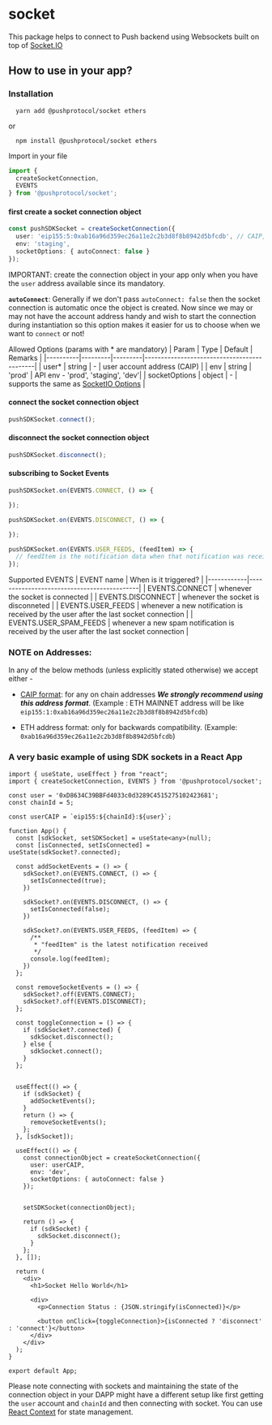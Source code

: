 # socket

This package helps to connect to Push backend using Websockets built on top of [Socket.IO](https://socket.io/docs/v4/client-api/)

## How to use in your app?


### Installation
```
  yarn add @pushprotocol/socket ethers
```
  or
```
  npm install @pushprotocol/socket ethers 
```
Import in your file
```typescript
import {
  createSocketConnection,
  EVENTS
} from '@pushprotocol/socket';
```

#### **first create a socket connection object**
```typescript
const pushSDKSocket = createSocketConnection({
  user: 'eip155:5:0xab16a96d359ec26a11e2c2b3d8f8b8942d5bfcdb', // CAIP, see below
  env: 'staging',
  socketOptions: { autoConnect: false }
});
```
IMPORTANT: create the connection object in your app only when you have the `user` address available since its mandatory.

**`autoConnect`**: Generally if we don't pass `autoConnect: false` then the socket connection is automatic once the object is created. Now since we may or may not have the account address handy and wish to start the connection during instantiation so this option makes it easier for us to choose when we want to `connect` or not!

Allowed Options (params with * are mandatory)
| Param    | Type    | Default | Remarks                                    |
|----------|---------|---------|--------------------------------------------|
| user*    | string  | -       | user account address (CAIP)                |
| env  | string  | 'prod'      | API env - 'prod', 'staging', 'dev'|
| socketOptions      | object  | -      | supports the same as [SocketIO Options](https://socket.io/docs/v4/client-options/) |

#### **connect the socket connection object**
```typescript
pushSDKSocket.connect();
```


#### **disconnect the socket connection object**
```typescript
pushSDKSocket.disconnect();
```

#### **subscribing to Socket Events**
```typescript
pushSDKSocket.on(EVENTS.CONNECT, () => {

});

pushSDKSocket.on(EVENTS.DISCONNECT, () => {

});

pushSDKSocket.on(EVENTS.USER_FEEDS, (feedItem) => {
  // feedItem is the notification data when that notification was received
});
```

Supported EVENTS
| EVENT name | When is it triggered?                      |
|------------|--------------------------------------------|
| EVENTS.CONNECT    | whenever the socket is connected     | 
| EVENTS.DISCONNECT | whenever the socket is disconneted   | 
| EVENTS.USER_FEEDS | whenever a new notification is received by the user after the last socket connection   | 
| EVENTS.USER_SPAM_FEEDS | whenever a new spam notification is received by the user after the last socket connection   | 


### **NOTE on Addresses:**

In any of the below methods (unless explicitly stated otherwise) we accept either - 
- [CAIP format](https://github.com/ChainAgnostic/CAIPs/blob/master/CAIPs/caip-10.md#test-cases): for any on chain addresses ***We strongly recommend using this address format***. 
(Example : ETH MAINNET address will be like `eip155:1:0xab16a96d359ec26a11e2c2b3d8f8b8942d5bfcdb`)

- ETH address format: only for backwards compatibility. 
(Example: `0xab16a96d359ec26a11e2c2b3d8f8b8942d5bfcdb`)


### A very basic example of using SDK sockets in a React App

```
import { useState, useEffect } from "react";
import { createSocketConnection, EVENTS } from '@pushprotocol/socket';

const user = '0xD8634C39BBFd4033c0d3289C4515275102423681';
const chainId = 5;

const userCAIP = `eip155:${chainId}:${user}`;

function App() {
  const [sdkSocket, setSDKSocket] = useState<any>(null);
  const [isConnected, setIsConnected] = useState(sdkSocket?.connected);

  const addSocketEvents = () => {
    sdkSocket?.on(EVENTS.CONNECT, () => {
      setIsConnected(true);
    })

    sdkSocket?.on(EVENTS.DISCONNECT, () => {
      setIsConnected(false);
    })

    sdkSocket?.on(EVENTS.USER_FEEDS, (feedItem) => {
      /**
       * "feedItem" is the latest notification received
       */
      console.log(feedItem);
    })
  };

  const removeSocketEvents = () => {
    sdkSocket?.off(EVENTS.CONNECT);
    sdkSocket?.off(EVENTS.DISCONNECT);
  };

  const toggleConnection = () => {
    if (sdkSocket?.connected) {
      sdkSocket.disconnect();
    } else {
      sdkSocket.connect();
    }
  };


  useEffect(() => {
    if (sdkSocket) {
      addSocketEvents();
    }
    return () => {
      removeSocketEvents();
    };
  }, [sdkSocket]);

  useEffect(() => {
    const connectionObject = createSocketConnection({
      user: userCAIP,
      env: 'dev',
      socketOptions: { autoConnect: false }
    });


    setSDKSocket(connectionObject);

    return () => {
      if (sdkSocket) {
        sdkSocket.disconnect();
      }
    };
  }, []);

  return (
    <div>
      <h1>Socket Hello World</h1>

      <div>
        <p>Connection Status : {JSON.stringify(isConnected)}</p>

        <button onClick={toggleConnection}>{isConnected ? 'disconnect' : 'connect'}</button>
      </div>
    </div>
  );
}

export default App;
```

Please note connecting with sockets and maintaining the state of the connection object in your DAPP might have a different setup like first getting the `user` account and `chainId` and then connecting with socket. You can use [React Context](https://reactjs.org/docs/context.html) for state management.